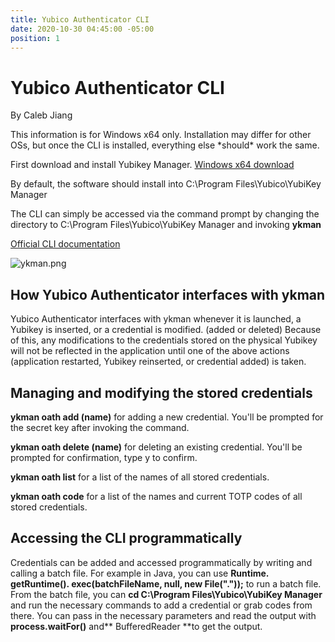 ```yaml
---
title: Yubico Authenticator CLI
date: 2020-10-30 04:45:00 -05:00
position: 1
---
```


# Yubico Authenticator CLI

By Caleb Jiang

This information is for Windows x64 only. Installation may differ for other OSs, but once the CLI is installed, everything else \*should\* work the same.

First download and install Yubikey Manager. [Windows x64 download](https://developers.yubico.com/yubikey-manager-qt/Releases/yubikey-manager-qt-latest-win64.exe)

By default, the software should install into C:\\Program Files\\Yubico\\YubiKey Manager

The CLI can simply be accessed via the command prompt by changing the directory to C:\\Program Files\\Yubico\\YubiKey Manager and invoking **ykman**

[Official CLI documentation](https://support.yubico.com/hc/en-us/articles/360016614940-YubiKey-Manager-CLI-ykman-User-Manual)

![ykman.png](/uploads/ykman.png)

## How Yubico Authenticator interfaces with ykman

Yubico Authenticator interfaces with ykman whenever it is launched, a Yubikey is inserted, or a credential is modified. (added or deleted) Because of this, any modifications to the credentials stored on the physical Yubikey will not be reflected in the application until one of the above actions (application restarted, Yubikey reinserted, or credential added) is taken. 

## Managing and modifying the stored credentials

**ykman oath add (name)** for adding a new credential. You'll be prompted for the secret key after invoking the command.

**ykman oath delete (name)** for deleting an existing credential. You'll be prompted for confirmation, type y to confirm.

**ykman oath list** for a list of the names of all stored credentials.

**ykman oath code** for a list of the names and current TOTP codes of all stored credentials.

## Accessing the CLI programmatically

Credentials can be added and accessed programmatically by writing and calling a batch file. For example in Java, you can use **Runtime. getRuntime(). exec(batchFileName, null, new File("."));** to run a batch file. From the batch file, you can **cd C:\\Program Files\\Yubico\\YubiKey Manager** and run the necessary commands to add a credential or grab codes from there. You can pass in the necessary parameters and read the output with **process.waitFor()** and** BufferedReader **to get the output.